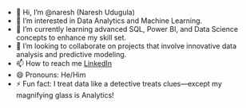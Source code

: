 - 👋 Hi, I’m @naresh (Naresh Udugula)
- 👀 I’m interested in Data Analytics and Machine Learning. 
- 🌱 I’m currently learning advanced SQL, Power BI, and Data Science concepts to enhance my skill set.
- 💞️ I’m looking to collaborate on projects that involve innovative data analysis and predictive modeling.
- 📫 How to reach me [LinkedIn](https://www.linkedin.com/in/naresh-udugula/)
- 😄 Pronouns: He/Him 
- ⚡ Fun fact: I treat data like a detective treats clues—except my magnifying glass is Analytics!

<!---
nareshu-hub/nareshu-hub is a ✨ special ✨ repository because its `README.md` (this file) appears on your GitHub profile.
You can click the Preview link to take a look at your changes.
--->
